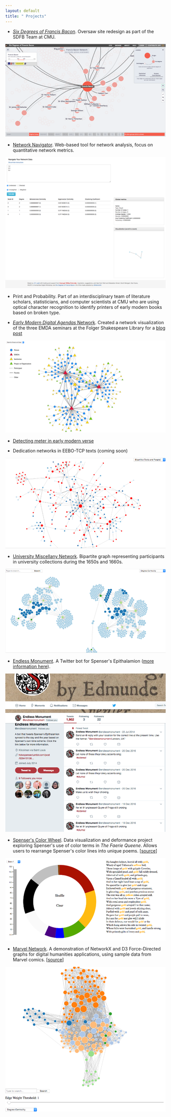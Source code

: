 ```yaml
---
layout: default
title: " Projects"
---
```


- *[Six Degrees of Francis Bacon](http://sixdegreesoffrancisbacon.com)*. Oversaw site redesign as part of the SDFB Team at CMU.

![](/images/gallery/sixdegrees.png)

- [Network Navigator](http://dh-web.hss.cmu.edu/network_navigator/). Web-based tool for network analysis, focus on quantitative network metrics.

![](/images/navigator.png)

- Print and Probability. Part of an interdisciplinary team of literature scholars, statisticians, and computer scientists at CMU who are using optical character recognition to identify printers of early modern books based on broken type.

- [*Early Modern Digital Agendas* Network](https://bl.ocks.org/jrladd/75a522aecd79d10778fd5d8d31b1d1a5). Created a network visualization of the three EMDA seminars at the Folger Shakespeare Library for a [blog post](https://collation.folger.edu/2017/10/report-network-analysis/)

![](/images/gallery/emda.png)

- [Detecting meter in early modern verse](https://github.com/jrladd/scansion)

- Dedication networks in EEBO-TCP texts (coming soon)

![](/images/dedication.png)

- [University Miscellany Network](http://bl.ocks.org/jrladd/2f97fe222cfd7e66c655). Bipartite graph representing participants in university collections during the 1650s and 1660s.

![](/images/miscellany.png)

- [Endless Monument][bot]. A Twitter bot for Spenser's Epithalamion ([more information here][post]).

![](/images/spenser.png)

- [Spenser's Color Wheel](http://bl.ocks.org/jrladd/e0a9612c16d4ede17221a1af4d1ce0d9). Data visualization and deformance project exploring Spenser's use of color terms in *The Faerie Queene*. Allows users to rearrange Spenser's color lines into unique poems. [[source](https://github.com/jrladd/colorwheel)]

![](/images/gallery/colorwheel.png)

- [Marvel Network](http://bl.ocks.org/jrladd/c76799aa63efd7176bd9006f403e854d). A demonstration of NetworkX and D3 Force-Directed graphs for digital humanities applications, using sample data from Marvel comics. [[source](https://github.com/jrladd/marvel_network)]

![](/images/marvel.png)


[bot]: http://twitter.com/endlessmonument
[post]: /endless-monument.html
